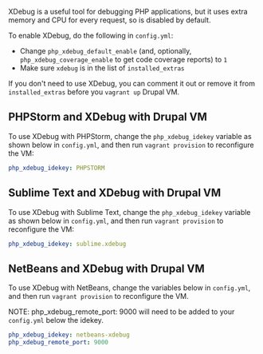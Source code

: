 XDebug is a useful tool for debugging PHP applications, but it uses extra memory and CPU for every request, so is disabled by default.

To enable XDebug, do the following in `config.yml`:

  - Change `php_xdebug_default_enable` (and, optionally, `php_xdebug_coverage_enable` to get code coverage reports) to `1`
  - Make sure `xdebug` is in the list of `installed_extras`

If you don't need to use XDebug, you can comment it out or remove it from `installed_extras` before you `vagrant up` Drupal VM.

## PHPStorm and XDebug with Drupal VM

To use XDebug with PHPStorm, change the `php_xdebug_idekey` variable as shown below in `config.yml`, and then run `vagrant provision` to reconfigure the VM:

```yaml
php_xdebug_idekey: PHPSTORM
```

## Sublime Text and XDebug with Drupal VM

To use XDebug with Sublime Text, change the `php_xdebug_idekey` variable as shown below in `config.yml`, and then run `vagrant provision` to reconfigure the VM:

```yaml
php_xdebug_idekey: sublime.xdebug
```

## NetBeans and XDebug with Drupal VM

To use XDebug with NetBeans, change the variables below in `config.yml`, and then run `vagrant provision` to reconfigure the VM.

NOTE: php_xdebug_remote_port: 9000 will need to be added to your `config.yml` below the idekey.

```yaml
php_xdebug_idekey: netbeans-xdebug
php_xdebug_remote_port: 9000
```
